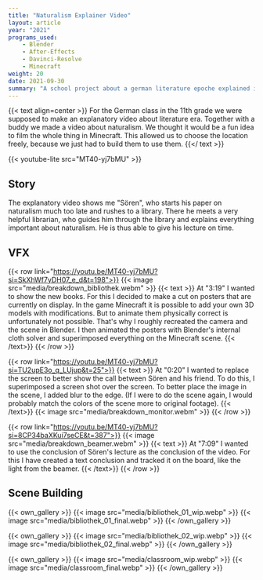 ```yaml
---
title: "Naturalism Explainer Video"
layout: article
year: "2021"
programs_used:
    - Blender
    - After-Effects
    - Davinci-Resolve
    - Minecraft
weight: 20
date: 2021-09-30
summary: "A school project about a german literature epoche explained in minecraft."
---
```


{{< text align=center >}}
For the German class in the 11th grade we were supposed to make an explanatory video about literature era.
Together with a buddy we made a video about naturalism.
We thought it would be a fun idea to film the whole thing in Minecraft.
This allowed us to choose the location freely, because we just had to build them to use them.
{{</ text >}}

{{< youtube-lite src="MT40-yj7bMU" >}}

## Story

The explanatory video shows me "Sören", who starts his paper on naturalism much too late and rushes to a library. There he meets a very helpful librarian, who guides him through the library and explains everything important about naturalism. He is thus able to give his lecture on time.

## VFX 

{{< row link="https://youtu.be/MT40-yj7bMU?si=SkXhWf7yDH07_e_d&t=198">}}
    {{< image src="media/breakdown_bibliothek.webm" >}}
    {{< text >}}
At "3:19" I wanted to show the new books. For this I decided to make a cut on posters that are currently on display. In the game Minecraft it is possible to add your own 3D models with modifications. But to animate them physically correct is unfortunately not possible. That's why I roughly recreated the camera and the scene in Blender. I then animated the posters with Blender's internal cloth solver and superimposed everything on the Minecraft scene.
    {{< /text>}}
{{< /row >}}

{{< row link="https://youtu.be/MT40-yj7bMU?si=TU2upE3o_q_LUjup&t=25">}}
    {{< text >}}
At "0:20" I wanted to replace the screen to better show the call between Sören and his friend. To do this, I superimposed a screen shot over the screen. To better place the image in the scene, I added blur to the edge.
(If I were to do the scene again, I would probably match the colors of the scene more to original footage).
    {{< /text>}}
    {{< image src="media/breakdown_monitor.webm" >}}
{{< /row >}}

{{< row link="https://youtu.be/MT40-yj7bMU?si=8CP34baXKui7seCE&t=387">}}
    {{< image src="media/breakdown_beamer.webm" >}}
    {{< text >}}
At "7:09" I wanted to use the conclusion of Sören's lecture as the conclusion of the video. For this I have created a text conclusion and tracked it on the board, like the light from the beamer.
    {{< /text>}}
{{< /row >}}



## Scene Building

{{< own_gallery >}}
    {{< image src="media/bibliothek_01_wip.webp" >}}
    {{< image src="media/bibliothek_01_final.webp" >}}
{{< /own_gallery >}}

{{< own_gallery >}}
    {{< image src="media/bibliothek_02_wip.webp" >}}
    {{< image src="media/bibliothek_02_final.webp" >}}
{{< /own_gallery >}}

{{< own_gallery >}}
    {{< image src="media/classroom_wip.webp" >}}
    {{< image src="media/classroom_final.webp" >}}
{{< /own_gallery >}}
